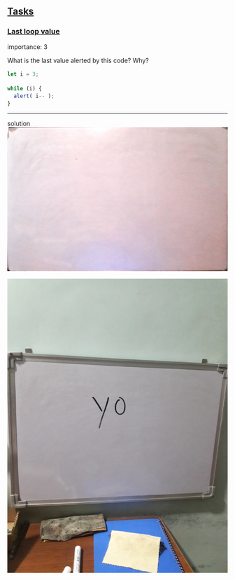 ## [Tasks](https://javascript.info/while-for#tasks)

### [Last loop value](https://javascript.info/while-for#last-loop-value)

[](https://javascript.info/task/loop-last-value)

importance: 3

What is the last value alerted by this code? Why?

```javascript
let i = 3;

while (i) {
  alert( i-- );
}
```

---
solution
![blank img](blank.jpg)

![yo](16115793876171706894787.jpg)
